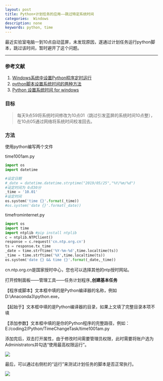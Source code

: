 ```yaml
---
layout: post
title: Python+计划任务的应用——跳过特定系统时间
categories:  Windows
description: none
keywords: python, time
---
```


最近实验室电脑一到10点自动蓝屏，未发现原因，遂通过计划任务运行python脚本，跳过该时间，暂时避开了这个问题。

------

### 参考文献

1. [Windows系统中设置Python程序定时运行](https://blog.csdn.net/gislaozhang/article/details/90724189)
2. [python脚本设置系统时间的两种方法](https://www.cnblogs.com/ding5688/p/10978265.html)
3. [Python 设置系统时间 for windows](https://www.cnblogs.com/ding5688/p/10978576.html)

### 目标

> 每天9点59将系统时间修改为10点01（跳过引发蓝屏的系统时间10点整），在10点05通过网络将系统时间校准回去。

### 方法

使用python编写两个文件

time1001am.py

```python
import os
import datetime

#设定日期
#_date = datetime.datetime.strptime("2019/05/25","%Y/%m/%d")
#设定时间为 0点30分
_time = '10.01'
#设定时间
os.system('time {}'.format(_time))
#os.system('date {}'.format(_date))
```

timefrominternet.py

```python
import os
import time
import ntplib #pip install ntplib
c = ntplib.NTPClient()
response = c.request('cn.ntp.org.cn')
ts = response.tx_time
_date = time.strftime('%Y-%m-%d',time.localtime(ts)) 
_time = time.strftime('%X',time.localtime(ts))
os.system('date {} && time {}'.format(_date,_time))
```

cn.ntp.org.cn是国家授时中心，您也可以选择其他的ntp授时网站。



打开控制面板——管理工具——任务计划程序_**创建基本任务**

【程序或脚本】文本框中填的是Python编译器的名称，例如D:\Anaconda3\python.exe，

【起始于】文本框中填的是Python编译器的目录，如果上文填了完整目录本项不填

【添加参数】文本框中填的是你的Python程序的完整路径，例如：E:/coding2/Python/TimeChangeTask/time1001am.py

添加完后，双击打开属性，由于修改时间需要管理员权限，此时需要将账户选为Administrators并勾选“使用最高权限运行”。

![](https://keenster-1300019754.cos.ap-shanghai-fsi.myqcloud.com/20210507123610.png)

最后，可以通过右侧栏的“运行”来测试计划任务的脚本是否正常执行。

![](https://keenster-1300019754.cos.ap-shanghai-fsi.myqcloud.com/20210507123736.png)

